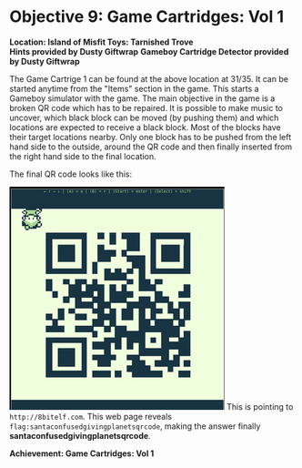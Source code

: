 # Objective 9: Game Cartridges: Vol 1
**Location: Island of Misfit Toys: Tarnished Trove**  
**Hints provided by Dusty Giftwrap**
**Gameboy Cartridge Detector provided by Dusty Giftwrap**

The Game Cartrige 1 can be found at the above location at 31/35.
It can be started anytime from the "Items" section in the game.
This starts a Gameboy simulator with the game.
The main objective in the game is a broken QR code which has to be repaired.
It is possible to make music to uncover, which black block can be moved (by pushing them) and which locations are expected to receive a black block.
Most of the blocks have their target locations nearby. Only one block has to be pushed from the left hand side to the outside, around the QR code and then finally inserted from the right hand side to the final location.

The final QR code looks like this:

![QR Code](https://github.com/joergschwarzwaelder/hhc2023/blob/main/Objective-9/qr-code.png)
This is pointing to `http://8bitelf.com`. This web page reveals `flag:santaconfusedgivingplanetsqrcode`, making the answer finally **santaconfusedgivingplanetsqrcode**.

**Achievement: Game Cartridges: Vol 1**
<!--stackedit_data:
eyJoaXN0b3J5IjpbNTM1ODM3MzcsLTIwMTAxOTI2M119
-->